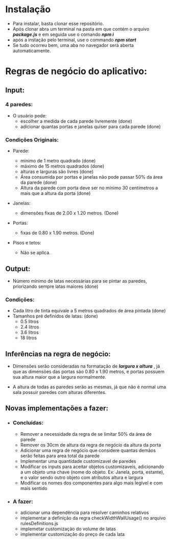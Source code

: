 # Instalação

- Para instalar, basta clonar esse repositório. 
- Após clonar abra um terminal na pasta em que contém o arquivo ***package.js*** e em seguida use o comando ***npm i***
- após a instação pelo terminal, use o commando ***npm start***
- Se tudo ocorreu bem, uma aba no navegador será aberta automaticamente.

# Regras de negócio do aplicativo:

## Input:

### 4 paredes:

- O usuário pode: 
    - escolher a medida de cada parede livremente (done)
    - adicionar quantas portas e janelas quiser para cada parede (done)

### Condições Originais:
	
- Parede:
	- mínimo de 1 metro quadrado (done)
	- máximo de 15 metros quadrados (done)
	- alturas e larguras são livres (done)
	- Área consumida por portas e janelas não pode passar 50% da área da parede (done)
	- Altura da parede com porta deve ser no mínimo 30 centímetros a mais que a altura da porta (done)

- Janelas:
	- dimensões fixas de 2.00 x 1.20 metros. (Done)
	
- Portas: 
	- fixas de 0.80 x 1.90 metros. (Done)

- Pisos e tetos:
	- Não se aplica.

## Output:

- Número mínimo de latas necessárias para se pintar as paredes, priorizando sempre latas maiores (done)

### Condições:

- Cada litro de tinta equivale a 5 metros quadrados de área pintada (done)
- Tamanhos pré definidos de latas: (done)
	- 0.5 	litros
	- 2.4 	litros
	- 3.6 	litros
	- 18 	litros

## Inferências na regra de negócio:
	
- Dimensões serão consideradas na formatação de ***largura x altura*** , já que as dimensões das portas são
0.80 x 1.90 metros, e portas possuem sua altura maior que a largura normalmente.

- A altura de todas as paredes serão as mesmas, já que não é normal uma sala possuir paredes com alturas
diferentes.

## Novas implementações a fazer:

- ### Concluídas:
	- Remover a necessidade da regra de se limitar 50% da área de parede
	- Remover os 30cm de altura da regra de negócio da altura da porta
	- Adicionar uma regra de negócio que considere quantas demãos serão feitas para area total da parede
	- Implementar uma quantidade customizavel de paredes
	- Modificar os inputs para aceitar objetos customizaveis, adicionando a um objeto uma chave (nome do objeto. Ex: Janela, porta, estante), e o valor sendo outro objeto com atributos altura e largura
	- Modificar os nomes dos componentes para algo mais legível e com mais sentido

- ### A fazer:

	- adicionar uma dependência para resolver caminhos relativos
	- implementar a definição da regra checkWidthWallUsage() no arquivo rulesDefinitions.js
	- implemetar customização do volume de latas
	- implementar customização do preço de cada lata
